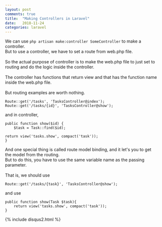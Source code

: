 ```yaml
---
layout: post
comments: true
title:  "Making Controllers in Laravel"
date:   2018-11-24
categories: laravel
---
```


We can use `php artisan make:controller SomeController` to make a controller.<br>
But to use a controller, we have to set a route from web.php file.<br>
<br>
So the actual purpose of controller is to make the web.php file to just set to routing
and do the logic inside the controller.<br>
<br>
The controller has functions
that return view and that has the function name 
inside the web.php file.
<br><br>
But routing examples are worth nothing.

    Route::get('/tasks', 'TasksController@index');
    Route::get('/tasks/{id}', 'TasksController@show');

and in controller,

    public function show($id) {
    	$task = Task::find($id);

	return view('tasks.show', compact('task'));
    }    

And one special thing is called route model binding,
and it let's you to get the model from the routing.<br>
But to do this, you have to use the same variable name as the passing parameter.
<br><br>
That is, we should use

    Route::get('/tasks/{task}', 'TasksController@show');

and use

    public function show(Task $task){
        return view('tasks.show', compact('task'));
    }

{% include disqus2.html %}
